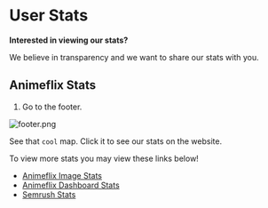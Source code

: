 # User Stats

**Interested in viewing our stats?**

We believe in transparency and we want to share our stats with you.

## Animeflix Stats

1. Go to the footer.

![footer.png](/footer.png)

See that `cool` map. Click it to see our stats on the website.

To view more stats you may view these links below!
- [Animeflix Image Stats](https://clustrmaps.com/map_v2.png?cl=ffffff&w=500&t=tt&d=5pvriDna2-6qd2BFEIlWJF5-4QSQ24jOESVb2RJvEK0)
- [Animeflix Dashboard Stats](https://clustrmaps.com/site/1bwsh)
- [Semrush Stats](https://www.semrush.com/website/adgstudios.co.za/overview/)
